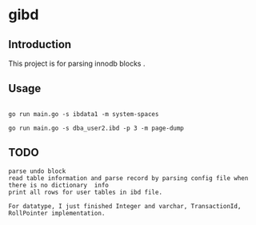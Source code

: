 # gibd
## Introduction
This project is for parsing innodb blocks . 

## Usage
```

go run main.go -s ibdata1 -m system-spaces

go run main.go -s dba_user2.ibd -p 3 -m page-dump
```
##  TODO
```
parse undo block
read table information and parse record by parsing config file when there is no dictionary  info 
print all rows for user tables in ibd file.

For datatype, I just finished Integer and varchar, TransactionId, RollPointer implementation.
```
